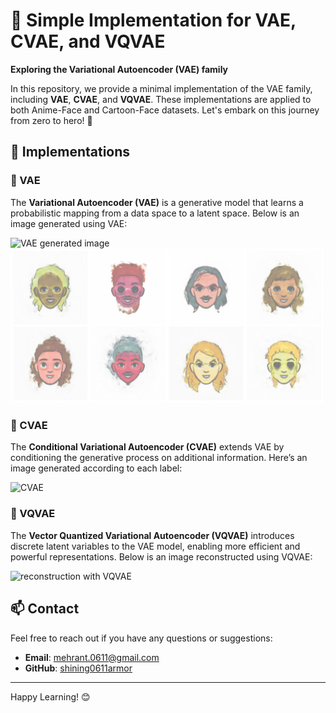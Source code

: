# 🚀 Simple Implementation for VAE, CVAE, and VQVAE

**Exploring the Variational Autoencoder (VAE) family**
   
In this repository, we provide a minimal implementation of the VAE family, including **VAE**, **CVAE**, and **VQVAE**. These implementations are applied to both Anime-Face and Cartoon-Face datasets. Let's embark on this journey from zero to hero! 🌟
 
## 📂 Implementations

### 🔹 VAE
The **Variational Autoencoder (VAE)** is a generative model that learns a probabilistic mapping from a data space to a latent space. Below is an image generated using VAE:

![VAE generated image](https://github.com/shining0611armor/Simple-Implementation-for-VAE-CVAE-and-VQVAE/raw/main/images/screenshot030.png)
<img src="https://github.com/shining0611armor/Simple-Implementation-for-VAE-CVAE-and-VQVAE/raw/main/images/screenshot038.png" alt="VAE generated image" width="500"/>
### 🔸 CVAE
The **Conditional Variational Autoencoder (CVAE)** extends VAE by conditioning the generative process on additional information. Here’s an image generated according to each label:

![CVAE](https://github.com/shining0611armor/Simple-Implementation-for-VAE-CVAE-and-VQVAE/raw/main/images/screenshot066.png)

### 🔹 VQVAE
The **Vector Quantized Variational Autoencoder (VQVAE)** introduces discrete latent variables to the VAE model, enabling more efficient and powerful representations. Below is an image reconstructed using VQVAE:

![reconstruction with VQVAE](https://github.com/shining0611armor/Simple-Implementation-for-VAE-CVAE-and-VQVAE/raw/main/images/screenshot094.png)





## 📫 Contact

Feel free to reach out if you have any questions or suggestions:

- **Email**: mehrant.0611@gmail.com
- **GitHub**: [shining0611armor](https://github.com/shining0611armor)

---

Happy Learning! 😊
